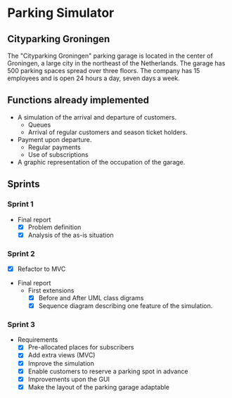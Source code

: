 # Parking Simulator

## Cityparking Groningen
The "Cityparking Groningen" parking garage is located in the center of Groningen, a large city in the northeast of the Netherlands. The garage has 500 parking spaces spread over three floors. The company has 15 employees and is open 24 hours a day, seven days a week.

## Functions already implemented
* A simulation of the arrival and departure of customers.
    * Queues
    * Arrival of regular customers and season ticket holders.
* Payment upon departure.
    * Regular payments
    * Use of subscriptions
* A graphic representation of the occupation of the garage.

## Sprints
### Sprint 1
* Final report
    * [x] Problem definition
    * [x] Analysis of the as-is situation

### Sprint 2
* [x] Refactor to MVC
* Final report
    * First extensions
        * [x] Before and After UML class digrams
        * [x] Sequence diagram describing one feature of the simulation.

### Sprint 3
* Requirements
    * [x] Pre-allocated places for subscribers
    * [x] Add extra views (MVC)
    * [x] Improve the simulation
    * [x] Enable customers to reserve a parking spot in advance
    * [x] Improvements upon the GUI
    * [x] Make the layout of the parking garage adaptable
